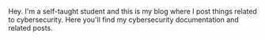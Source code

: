Hey. I'm a self-taught student and this is my blog where I post things related to cybersecurity. Here you'll find my cybersecurity documentation and related posts.
